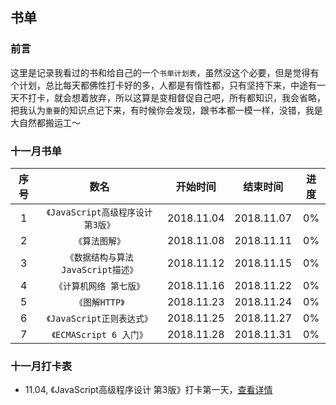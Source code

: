 ## 书单

### 前言
这里是记录我看过的书和给自己的一个`书单计划表`，虽然没这个必要，但是觉得有个计划，总比每天都佛性打卡好的多，人都是有惰性都，只有坚持下来，中途有一天不打卡，就会想着放弃，所以这算是变相督促自己吧，所有都知识，我会省略，把我认为`重要`的知识点记下来，有时候你会发现，跟书本都一模一样，没错，我是大自然都搬运工～

### 十一月书单

| 序号 | 数名 | 开始时间 | 结束时间 | 进度 |
| :------: | :------: | :------: | :------: | :------: | 
| 1 | `《JavaScript高级程序设计 第3版》` |  2018.11.04 | 2018.11.07 | 0% |
| 2 | `《算法图解》` |  2018.11.08 | 2018.11.11 | 0% |
| 3 | `《数据结构与算法 JavaScript描述》` |  2018.11.12 | 2018.11.15 | 0% |
| 4 | `《计算机网络 第七版》` |  2018.11.16 | 2018.11.22 | 0% |
| 5 | `《图解HTTP》` |  2018.11.23 | 2018.11.24 | 0% |
| 6 | `《JavaScript正则表达式》` |  2018.11.25 | 2018.11.27 | 0% |
| 7 | `《ECMAScript 6 入门》` |  2018.11.28 | 2018.11.31 | 0% |

### 十一月打卡表
- 11.04, 《JavaScript高级程序设计 第3版》打卡第一天，[查看详情](https://github.com/PDKSophia/read-booklist/blob/master/JavaScript%E9%AB%98%E7%BA%A7%E7%BC%96%E7%A8%8B%E8%AE%BE%E8%AE%A1/play-card-1.md)
